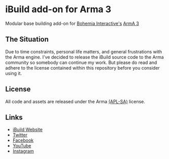 # iBuild add-on for Arma 3
Modular base building add-on for [Bohemia Interactive's](https://www.bistudio.com) [ArmA 3](https://www.bistudio.com/games/arma3)

## The Situation
Due to time constraints, personal life matters, and general frustrations with the Arma engine. I've decided to release the iBuild source code to the Arma community so somebody can continue my work. But please do read and adhere to the license contained within this repository before you consider using it.

## License
All code and assets are released under the Arma [(APL-SA)](https://www.bistudio.com/community/licenses/arma-public-license-share-alike) license.

## Links
+ [iBuild Website](https://ibuildmod.wordpress.com)
+ [Twitter](https://twitter.com/JustOscarMike)
+ [Facebook](https://www.facebook.com/justoscarmike)
+ [YouTube](https://www.youtube.com/channel/UCntU4He2gABqnwadWq_lxIw)
+ [Instagram](https://www.instagram.com/justoscarmike)